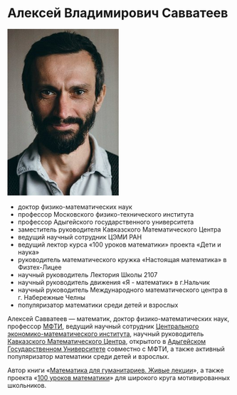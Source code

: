 # Алексей Владимирович Савватеев

![](savva.jpg)

- доктор физико-математических наук
- профессор Московского физико-технического института
- профессор Адыгейского государственного университета
- заместитель руководителя Кавказского Математического Центра
- ведущий научный сотрудник ЦЭМИ РАН
- ведущий лектор курса «100 уроков математики» проекта «Дети и наука»
- руководитель математического кружка «Настоящая математика» в Физтех-Лицее
- научный руководитель Лектория Школы 2107
- научный руководитель движения «Я - математик» в г.Нальчик
- научный руководитель Международного математического центра в г. Набережные Челны
- популяризатор математики среди детей и взрослых

Алексей Савватеев — математик, доктор физико-математических наук, профессор [МФТИ](https://mipt.ru/), ведущий научный сотрудник [Центрального экономико-математического института](https://www.cemi.rssi.ru/), научный руководитель [Кавказского Математического Центра](https://vk.com/kavmatagu), открытого в [Адыгейском Государственном Университете](http://www.adygnet.ru/) совместно с МФТИ, а также активный популяризатор математики среди детей и взрослых.

Автор книги «[Математика для гуманитариев. Живые лекции](/book)», а также проекта «[100 уроков математики](https://www.youtube.com/playlist?list=PL8n_ZHoHDPESLDJN2NJivDYLNGtpJEBoy)» для широкого круга мотивированных школьников.